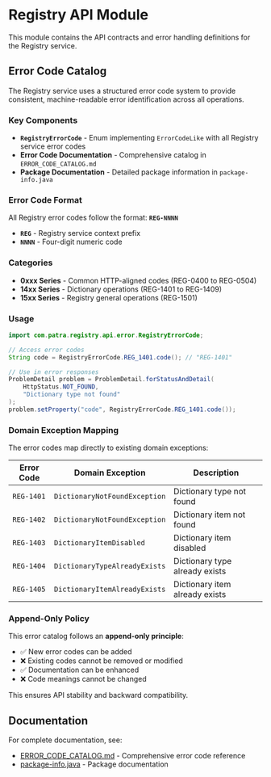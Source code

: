 # Registry API Module

This module contains the API contracts and error handling definitions for the Registry service.

## Error Code Catalog

The Registry service uses a structured error code system to provide consistent, machine-readable error identification across all operations.

### Key Components

- **`RegistryErrorCode`** - Enum implementing `ErrorCodeLike` with all Registry service error codes
- **Error Code Documentation** - Comprehensive catalog in `ERROR_CODE_CATALOG.md`
- **Package Documentation** - Detailed package information in `package-info.java`

### Error Code Format

All Registry error codes follow the format: **`REG-NNNN`**

- **`REG`** - Registry service context prefix
- **`NNNN`** - Four-digit numeric code

### Categories

- **0xxx Series** - Common HTTP-aligned codes (REG-0400 to REG-0504)
- **14xx Series** - Dictionary operations (REG-1401 to REG-1409)
- **15xx Series** - Registry general operations (REG-1501)

### Usage

```java
import com.patra.registry.api.error.RegistryErrorCode;

// Access error codes
String code = RegistryErrorCode.REG_1401.code(); // "REG-1401"

// Use in error responses
ProblemDetail problem = ProblemDetail.forStatusAndDetail(
    HttpStatus.NOT_FOUND, 
    "Dictionary type not found"
);
problem.setProperty("code", RegistryErrorCode.REG_1401.code());
```

### Domain Exception Mapping

The error codes map directly to existing domain exceptions:

| Error Code | Domain Exception | Description |
|------------|------------------|-------------|
| `REG-1401` | `DictionaryNotFoundException` | Dictionary type not found |
| `REG-1402` | `DictionaryNotFoundException` | Dictionary item not found |
| `REG-1403` | `DictionaryItemDisabled` | Dictionary item disabled |
| `REG-1404` | `DictionaryTypeAlreadyExists` | Dictionary type already exists |
| `REG-1405` | `DictionaryItemAlreadyExists` | Dictionary item already exists |

### Append-Only Policy

This error catalog follows an **append-only principle**:

- ✅ New error codes can be added
- ❌ Existing codes cannot be removed or modified
- ✅ Documentation can be enhanced
- ❌ Code meanings cannot be changed

This ensures API stability and backward compatibility.

## Documentation

For complete documentation, see:
- [ERROR_CODE_CATALOG.md](ERROR_CODE_CATALOG.md) - Comprehensive error code reference
- [package-info.java](src/main/java/com/patra/registry/api/error/package-info.java) - Package documentation